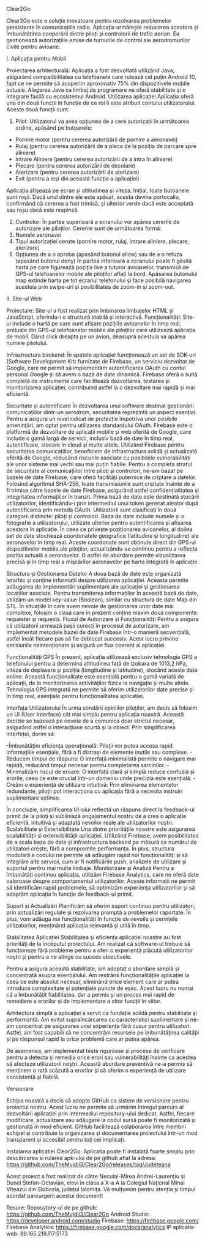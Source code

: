 

Clear2Go

Clear2Go este o soluție inovatoare pentru rezolvarea problemelor persistente în comunicațiile radio. Aplicația urmărește reducerea acestora și îmbunătățirea cooperării dintre piloți și controlorii de trafic aerian. Ea gestionează autorizațiile emise de turnurile de control ale aerodromurilor civile pentru avioane.

I. Aplicația pentru Mobil

Proiectarea arhitecturală:
Aplicația a fost dezvoltată utilizând Java, asigurând compatibilitatea cu telefoanele care rulează cel puțin Android 10, fapt ce ne permite să acoperim aproximativ 75% din dispozitivele mobile actuale. Alegerea Java ca limbaj de programare ne oferă stabilitate și o integrare facilă cu ecosistemul Android.
Utilizarea aplicației
Aplicația oferă una din două funcții în funcție de ce rol îi este atribuit contului utilizatorului. Aceste două funcții sunt:
1. Pilot:
Utilizatorul va avea opțiunea de a cere autorizații în următoarea ordine, apăsând pe butoanele:
- Pornire motor (pentru cererea autorizării de pornire a aeronavei)
- Rulaj (pentru cererea autorizării de a pleca de la poziția de parcare spre aliniere)
- Intrare Aliniere (pentru cererea autorizării de a intra în aliniere)
- Plecare (pentru cererea autorizării de decolare)
- Aterizare (pentru cererea autorizării de aterizare)
- Exit (pentru a ieși din această funcție a aplicației)

Aplicația afișează pe ecran și altitudinea și viteza. Inițial, toate butoanele sunt roșii. Dacă unul dintre ele este apăsat, acesta devine portocaliu, confirmând că cererea a fost trimisă, și ulterior verde dacă este acceptată sau roșu dacă este respinsă.

2. Controlor:
În partea superioară a ecranului vor apărea cererile de autorizare ale piloților. Cererile sunt de următoarea formă:
1. Numele aeronavei
2. Tipul autorizației cerute (pornire motor, rulaj, intrare aliniere, plecare, aterizare)
3. Opțiunea de a o aproba (apasând butonul allow) sau de a o refuza (apasând butonul deny)
În partea inferioară a ecranului poate fi găsită harta pe care figurează poziția live a tuturor avioanelor, transmisă de GPS-ul telefoanelor mobile ale piloților aflați la bord. Apăsarea butonului map extinde harta pe tot ecranul telefonului și face posibilă navigarea acesteia prin swipe-uri și posibilitatea de zoom-in și zoom-out.

II. Site-ul Web

Proiectare: Site-ul a fost realizat prin îmbinarea limbajelor HTML și JavaScript, oferindu-i o structură stabilă și interactivă.
Funcționalități: Site-ul include o hartă pe care sunt afișate pozițiile avioanelor în timp real, preluate din GPS-ul telefoanelor mobile ale piloților care utilizează aplicația de mobil. Dând click dreapta pe un avion, deasupra acestuia va apărea numele pilotului.

Infrastructura backend:
În spatele aplicației funcționează un set de SDK-uri (Software Development Kit) furnizate de Firebase, un serviciu dezvoltat de Google, care ne permit să implementăm autentificarea OAuth cu contul personal Google și să avem o bază de date dinamică. Firebase oferă o suită completă de instrumente care facilitează dezvoltarea, testarea și monitorizarea aplicației, contribuind astfel la o dezvoltare mai rapidă și mai eficientă.

Securitate și autentificare
În dezvoltarea unui software destinat gestionării comunicațiilor dintr-un aerodrom, securitatea reprezintă un aspect esențial. Pentru a asigura un nivel ridicat de protecție împotriva unor posibile amenințări, am optat pentru utilizarea standardului OAuth. Firebase este o platformă de dezvoltare de aplicații mobile și web oferită de Google, care include o gamă largă de servicii, inclusiv bază de date în timp real, autentificare, stocare în cloud și multe altele. Utilizând Firebase pentru securitatea comunicațiilor, beneficiem de infrastructura solidă și actualizată oferită de Google, reducând riscurile asociate cu posibilele vulnerabilități ale unor sisteme mai vechi sau mai puțin fiabile. Pentru a completa stratul de securitate al comunicațiilor între piloți și controlori, ne-am bazat pe bazele de date Firebase, care oferă facilități puternice de criptare a datelor. Folosind algoritmul SHA-256, toate transmisiunile sunt criptate înainte de a fi trimise către bazele de date Firebase, asigurând astfel confidențialitatea și integritatea informațiilor în tranzit.
Prima bază de date este destinată stocării utilizatorilor, identificându-i prin intermediul unui token generat aleator după autentificarea prin metoda OAuth. Utilizatorii sunt clasificați în două categorii distincte: piloți și controlori. Baza de date include numele și o fotografie a utilizatorului, utilizate ulterior pentru autentificarea și afișarea acestora în aplicație. În ceea ce privește poziționarea avioanelor, al doilea set de date stochează coordonatele geografice (latitudine și longitudine) ale aeronavelor în timp real. Aceste coordonate sunt obținute direct din GPS-ul dispozitivelor mobile ale piloților, actualizându-se continuu pentru a reflecta poziția actuală a aeronavelor. O astfel de abordare permite vizualizarea precisă și în timp real a mișcărilor aeronavelor pe harta integrată în aplicație.

Structura și Gestionarea Datelor
A doua bază de date este organizată ierarhic și conține informații despre utilizarea aplicației. Aceasta permite adăugarea de implementări suplimentare ale aplicației și gestionarea locațiilor asociate. Pentru transmiterea informațiilor în această bază de date, utilizăm un model key-value (Boolean), similar cu structura de date Map din STL. În situațiile în care avem nevoie de gestionarea unor date mai complexe, folosim o clasă care în prezent conține maxim două componente: requester și requests.
Fluxul de Autorizare și Funcționalități
Pentru a asigura că utilizatorii urmează pașii corecți în procesul de autorizare, am implementat metodele bazei de date Firebase într-o manieră secvențială, astfel încât fiecare pas să fie deblocat succesiv. Acest lucru previne omisiunile neintenționate și asigură un flux coerent al aplicației.

Funcționalități GPS
În prezent, aplicația utilizează exclusiv tehnologia GPS a telefonului pentru a determina altitudinea față de izobara de 1013,2 hPa, viteza de deplasare și poziția (longitudine și latitudine), stocând aceste date online. Această funcționalitate este esențială pentru o gamă variată de aplicații, de la monitorizarea activităților fizice la navigație și multe altele. Tehnologia GPS integrată ne permite să oferim utilizatorilor date precise și în timp real, esențiale pentru funcționalitatea aplicației.

Interfața Utilizatorului
În urma sondării opiniilor piloților, am decis să folosim un UI (User Interface) cât mai simplu pentru aplicația noastră. Această decizie se bazează pe nevoia de a comunica doar strictul necesar, asigurând astfel o interacțiune scurtă și la obiect. Prin simplificarea interfeței, dorim să:

-Îmbunătățim eficiența operațională: Piloții vor putea accesa rapid informațiile esențiale, fără a fi distrași de elemente inutile sau complexe.
-Reducem timpul de răspuns: O interfață minimalistă permite o navigare mai rapidă, reducând timpul necesar pentru completarea sarcinilor.
-Minimalizăm riscul de eroare: O interfață clară și simplă reduce confuzia și erorile, ceea ce este crucial într-un domeniu unde precizia este esențială.
-Creăm o experiență de utilizare intuitivă: Prin eliminarea elementelor redundante, piloții pot interacționa cu aplicația fără a necesita instruiri suplimentare extinse.

În concluzie, simplificarea UI-ului reflectă un răspuns direct la feedback-ul primit de la piloți și subliniază angajamentul nostru de a crea o aplicație eficientă, intuitivă și adaptată nevoilor reale ale utilizatorilor noștri.
Scalabilitate și Extensibilitate
Una dintre prioritățile noastre este asigurarea scalabilității și extensibilității aplicației. Utilizând Firebase, avem posibilitatea de a scala baza de date și infrastructura backend pe măsură ce numărul de utilizatori crește, fără a compromite performanța. În plus, structura modulară a codului ne permite să adăugăm rapid noi funcționalități și să integrăm alte servicii, cum ar fi notificările push, analizele de utilizare și suportul pentru mai multe limbaje.
Monitorizare și Analiză
Pentru a îmbunătăți continuu aplicația, utilizăm Firebase Analytics, care ne oferă date valoroase despre comportamentul utilizatorilor. Aceste informații ne permit să identificăm rapid problemele, să optimizăm experiența utilizatorilor și să adaptăm aplicația în funcție de feedback-ul primit.

Suport și Actualizări
Planificăm să oferim suport continuu pentru utilizatori, prin actualizări regulate și rezolvarea promptă a problemelor raportate. În plus, vom adăuga noi funcționalități în funcție de nevoile și cerințele utilizatorilor, menținând aplicația relevantă și utilă în timp.

Stabilitatea Aplicației
Stabilitatea și eficiența aplicației noastre au fost priorități de la începutul proiectului. Am realizat că software-ul trebuie să funcționeze fără probleme pentru a oferi o experiență plăcută utilizatorilor noștri și pentru a ne atinge cu succes obiectivele.

Pentru a asigura această stabilitate, am adoptat o abordare simplă și concentrată asupra esențialului. Am restrâns funcționalitățile aplicației la ceea ce este absolut necesar, eliminând orice element care ar putea introduce complexitate și potențiale puncte de eșec. Acest lucru nu numai că a îmbunătățit fiabilitatea, dar a permis și un proces mai rapid de remediere a erorilor și de implementare a altor funcții în viitor.

Arhitectura simplă a aplicației a servit ca fundație solidă pentru stabilitate și performanță. Am evitat supraîncărcarea cu caracteristici suplimentare și ne-am concentrat pe asigurarea unei experiențe fără cusur pentru utilizatori. Astfel, am fost capabili să ne concentrăm resursele pe îmbunătățirea calității și pe răspunsul rapid la orice problemă care ar putea apărea.

De asemenea, am implementat teste riguroase și procese de verificare pentru a detecta și remedia orice erori sau vulnerabilități înainte ca acestea să afecteze utilizatorii noștri. Această abordare preventivă ne-a permis să menținem o rată scăzută a erorilor și să oferim o experiență de utilizare consistentă și fiabilă.

Versionare

Echipa noastră a decis să adopte GitHub ca sistem de versionare pentru proiectul nostru. Acest lucru ne permite să urmărim întregul parcurs al dezvoltării aplicației prin intermediul repository-ului dedicat. Astfel, fiecare modificare, actualizare sau adăugare la codul sursă poate fi monitorizată și gestionată în mod eficient. GitHub facilitează colaborarea între membrii echipei și contribuie la organizarea și documentarea proiectului într-un mod transparent și accesibil pentru toți cei implicați.


Instalarea aplicatiei Clear2Go:
	Aplicatia poate fi instalată foarte simplu prin descărcarea si rularea apk-ului de pe github aflat la adresa: https://github.com/TheMujdii3/Clear2Go/releases/tag/Judeteana

Acest proiect a fost realizat de către Neculai-Mirea Andrei-Laurențiu și Dunel Ștefan-Octavian, elevi în clasa a X-a A la Colegiul Național Mihai Viteazul din Slobozia, județul Ialomița. Vă mulțumim pentru atenția și timpul acordat parcurgerii acestui document!

Resure:
Reposytory-ul de pe github: https://github.com/TheMujdii3/Clear2Go
Android Studio: https://developer.android.com/studio
Firebase: https://firebase.google.com/
Firebase Analytics: https://firebase.google.com/docs/analytics
IP aplicatie web: 89.165.219.117:5173

